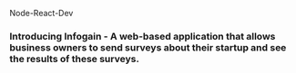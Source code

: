  Node-React-Dev

### Introducing Infogain - A web-based application that allows business owners to send surveys about their startup and see the results of these surveys.
